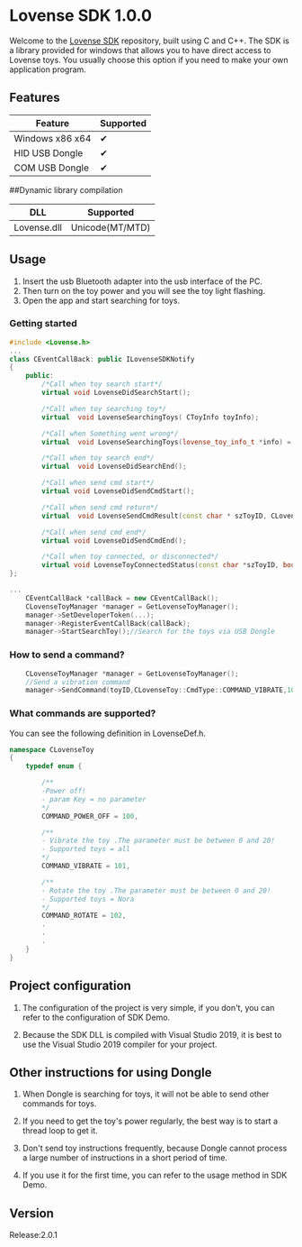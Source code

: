 # Lovense SDK  1.0.0

Welcome to the [Lovense SDK](https://www.lovense.com/user/developer/info) repository, built using C and C++. The SDK is a library provided for windows that allows you to have direct access to Lovense toys. You usually choose this option if you need to make your own application program.

## Features

| Feature | Supported |
|----------|------------ |
| Windows x86 x64  | ✔ |
| HID USB Dongle | ✔ |
| COM USB Dongle | ✔ |

##Dynamic library compilation

| DLL | Supported |
|----------|------------ |
| Lovense.dll  | Unicode(MT/MTD) | Compile with visual studio 2019 |

## Usage
1. Insert the usb Bluetooth adapter into the usb interface of the PC.
2. Then turn on the toy power and you will see the toy light flashing.
3. Open the app and start searching for toys.

### Getting started

```c++
#include <Lovense.h>
...
class CEventCallBack: public ILovenseSDKNotify
{
	public:
		/*Call when toy search start*/
		virtual	void LovenseDidSearchStart();

		/*Call when toy searching toy*/
		virtual  void LovenseSearchingToys( CToyInfo toyInfo);

		/*Call when Something went wrong*/
		virtual  void LovenseSearchingToys(lovense_toy_info_t *info) = 0;

		/*Call when toy search end*/
		virtual  void LovenseDidSearchEnd();

		/*Call when send cmd start*/
		virtual	void LovenseDidSendCmdStart();

		/*Call when send cmd return*/
		virtual  void LovenseSendCmdResult(const char * szToyID, CLovenseToy::CmdType cmd,const char *result,CLovenseToy::Error errorCode);

		/*Call when send cmd end*/
		virtual	void LovenseDidSendCmdEnd();

		/*Call when toy connected, or disconnected*/
		virtual void LovenseToyConnectedStatus(const char *szToyID, bool isConnected) ;
};

...
	CEventCallBack *callBack = new CEventCallBack();
	CLovenseToyManager *manager = GetLovenseToyManager();
	manager->SetDeveloperToken(...);
	manager->RegisterEventCallBack(callBack);
	manager->StartSearchToy();//Search for the toys via USB Dongle
```

### How to send a command?

```c++
	CLovenseToyManager *manager = GetLovenseToyManager();
	//Send a vibration command
	manager->SendCommand(toyID,CLovenseToy::CmdType::COMMAND_VIBRATE,10);

```

### What commands are supported?
You can see the following definition in LovenseDef.h.
```c++
namespace CLovenseToy
{
	typedef enum {

		/**
		-Power off!
		- param Key = no parameter
		*/
		COMMAND_POWER_OFF = 100,

		/**
		- Vibrate the toy .The parameter must be between 0 and 20!
		- Supported toys = all
		*/
		COMMAND_VIBRATE = 101,

		/**
		- Rotate the toy .The parameter must be between 0 and 20!
		- Supported toys = Nora
		*/
		COMMAND_ROTATE = 102,
		.
		.
		.
	}
}
```
## Project configuration

1. The configuration of the project is very simple, if you don't, you can refer to the configuration of SDK Demo.

2. Because the SDK DLL is compiled with Visual Studio 2019, it is best to use the Visual Studio 2019 compiler for your project.

## Other instructions for using Dongle
1. When Dongle is searching for toys, it will not be able to send other commands for toys.

2. If you need to get the toy's power regularly, the best way is to start a thread loop to get it.

3. Don't send toy instructions frequently, because Dongle cannot process a large number of instructions in a short period of time.

4. If you use it for the first time, you can refer to the usage method in SDK Demo.

## Version
Release:2.0.1
